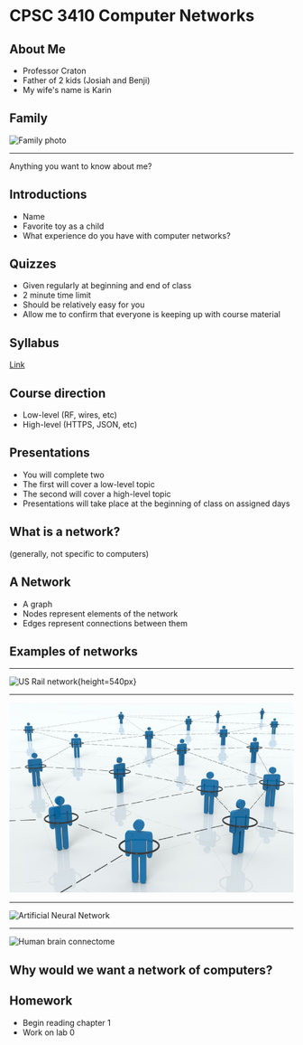 CPSC 3410 Computer Networks
===========================

About Me
--------

- Professor Craton
- Father of 2 kids (Josiah and Benji)
- My wife's name is Karin

Family
------

![Family photo](https://joncraton.com/public/family.jpg)

---

Anything you want to know about me?

Introductions
-------------

- Name
- Favorite toy as a child
- What experience do you have with computer networks?

Quizzes
-------

- Given regularly at beginning and end of class
- 2 minute time limit
- Should be relatively easy for you
- Allow me to confirm that everyone is keeping up with course material

Syllabus
--------

[Link](../syllabus.html)

Course direction
----------------

- Low-level (RF, wires, etc)
- High-level (HTTPS, JSON, etc)

Presentations
-------------

- You will complete two
- The first will cover a low-level topic
- The second will cover a high-level topic
- Presentations will take place at the beginning of class on assigned days

What is a network?
------------------

(generally, not specific to computers)

A Network
---------

- A graph
- Nodes represent elements of the network
- Edges represent connections between them

Examples of networks
--------------------

---

![US Rail network](https://upload.wikimedia.org/wikipedia/commons/thumb/f/f6/Amtrak_network_map_2016.png/1024px-Amtrak_network_map_2016.png){height=540px}

---

![Social network](media/social-network.jpg)

---

![Artificial Neural Network](https://upload.wikimedia.org/wikipedia/commons/thumb/9/99/Neural_network_example.svg/360px-Neural_network_example.svg.png)

---

![Human brain connectome](https://upload.wikimedia.org/wikipedia/commons/f/f2/White_Matter_Connections_Obtained_with_MRI_Tractography.png)

Why would we want a network of computers?
-----------------------------------------

Homework
--------

- Begin reading chapter 1
- Work on lab 0
